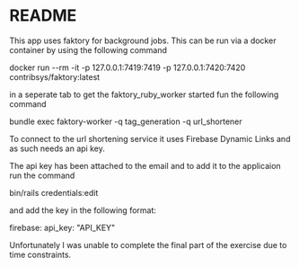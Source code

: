 # README
This app uses faktory for background jobs. This can be run via a docker container by using the following command

docker run --rm -it -p 127.0.0.1:7419:7419 -p 127.0.0.1:7420:7420 contribsys/faktory:latest

in a seperate tab to get the faktory_ruby_worker started fun the following command

bundle exec faktory-worker -q tag_generation -q url_shortener

To connect to the url shortening service it uses Firebase Dynamic Links and as such needs an api key.

The api key has been attached to the email and to add it to the applicaion run the command

bin/rails credentials:edit

and add the key in the following format:

firebase:
  api_key: "API_KEY"


Unfortunately I was unable to complete the final part of the exercise due to time constraints.
